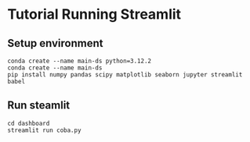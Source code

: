 # Tutorial Running Streamlit

## Setup environment
```
conda create --name main-ds python=3.12.2
conda create --name main-ds 
pip install numpy pandas scipy matplotlib seaborn jupyter streamlit babel

```

## Run steamlit
```
cd dashboard
streamlit run coba.py
```